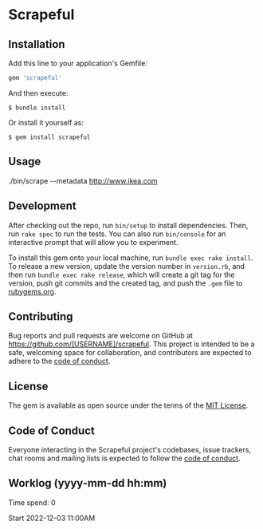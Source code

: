 # Scrapeful


## Installation

Add this line to your application's Gemfile:

```ruby
gem 'scrapeful'
```

And then execute:

    $ bundle install

Or install it yourself as:

    $ gem install scrapeful

## Usage

./bin/scrape --metadata http://www.ikea.com

## Development

After checking out the repo, run `bin/setup` to install dependencies. Then, run `rake spec` to run the tests. You can also run `bin/console` for an interactive prompt that will allow you to experiment.

To install this gem onto your local machine, run `bundle exec rake install`. To release a new version, update the version number in `version.rb`, and then run `bundle exec rake release`, which will create a git tag for the version, push git commits and the created tag, and push the `.gem` file to [rubygems.org](https://rubygems.org).

## Contributing

Bug reports and pull requests are welcome on GitHub at https://github.com/[USERNAME]/scrapeful. This project is intended to be a safe, welcoming space for collaboration, and contributors are expected to adhere to the [code of conduct](https://github.com/[USERNAME]/scrapeful/blob/master/CODE_OF_CONDUCT.md).

## License

The gem is available as open source under the terms of the [MIT License](https://opensource.org/licenses/MIT).

## Code of Conduct

Everyone interacting in the Scrapeful project's codebases, issue trackers, chat rooms and mailing lists is expected to follow the [code of conduct](https://github.com/[USERNAME]/scrapeful/blob/master/CODE_OF_CONDUCT.md).

## Worklog (yyyy-mm-dd hh:mm)
Time spend: 0

Start 2022-12-03 11:00AM